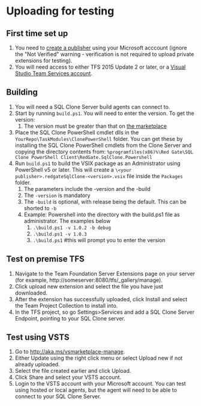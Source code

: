 # Uploading for testing
## First time set up
1. You need to [create a publisher](http://aka.ms/vsmarketplace-manage) using your Microsoft acccount (ignore the "Not Verified" warning - verification is not required to upload private extensions for testing).
2. You will need access to either TFS 2015 Update 2 or later, or a [Visual Studio Team Services account](https://go.microsoft.com/fwlink/?LinkId=307137&clcid=0x409).

## Building
1. You will need a SQL Clone Server build agents can connect to. 
2. Start by running `build.ps1`. You will need to enter the version. To get the version: 
    1. The version must be greater than that on [the marketplace](https://marketplace.visualstudio.com/items?itemName=redgatesoftware.redgateSqlClone)
3. Place the SQL Clone PowerShell cmdlet dlls in the `YourRepo\TaskModules\ClonePowerShell` folder. You can get these by installing the SQL Clone PowerShell cmdlets from the Clone Server and copying the directory contents from: `%programfiles(x86)%\Red Gate\SQL Clone PowerShell Client\RedGate.SqlClone.Powershell`
5. Run `build.ps1` to build the VSIX package as an Administrator using PowerShell v5 or later. This will create a `\<your publisher>.redgateSqlClone-<version>.vsix` file inside the `Packages` folder.
    1. The parameters include the -version and the -build
    2. The `-version` is mandatory
    3. The `-build` is optional, with release being the default. This can be shorted to `-b`
    4. Example: Powershell into the directory with the build.ps1 file as administrator. The examples below 
       1. `.\build.ps1 -v 1.0.2 -b debug`
       2. `.\build.ps1 -v 1.0.3`
       3. `.\build.ps1`                       #this will prompt you to enter the version

## Test on premise TFS
1. Navigate to the Team Foundation Server Extensions page on your server (for example, http://someserver:8080/tfs/_gallery/manage).
2. Click upload new extension and select the file you have just downloaded.
3. After the extension has successfully uploaded, click Install and select the Team Project Collection to install into.
4. In the TFS project, so go Settings>Services and add a SQL Clone Server Endpoint, pointing to your SQL Clone server.

## Test using VSTS
1. Go to http://aka.ms/vsmarketplace-manage.
2. Either Update using the right click menu or select Upload new if not already uploaded.
3. Select the file created earlier and click Upload.
5. Click Share and select your VSTS account.
6. Login to the VSTS account with your Microsoft account. You can test using hosted or local agents, but the agent will need to be able to connect to your SQL Clone Server.

